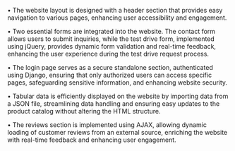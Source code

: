 • The website layout is designed with a header section that provides easy  navigation to various
pages, enhancing user accessibility and engagement.

• Two essential forms are integrated into the website. The contact form allows users to submit
inquiries, while the test drive form, implemented using jQuery, provides dynamic form
validation and real-time feedback, enhancing the user experience during the test drive request
process.

• The login page serves as a secure standalone section, authenticated using Django, ensuring
that only authorized users can access specific pages, safeguarding sensitive information, and
enhancing website security.

• Tabular data is efficiently displayed on the website by importing data from a JSON file,
streamlining data handling and ensuring easy updates to the product catalog without altering
the HTML structure.

• The reviews section is implemented using AJAX, allowing dynamic loading of customer
reviews from an external source, enriching the website with real-time feedback and enhancing
user engagement.
